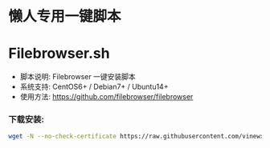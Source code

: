 # 懒人专用一键脚本

Filebrowser.sh
======

- 脚本说明: Filebrowser 一键安装脚本
- 系统支持: CentOS6+ / Debian7+ / Ubuntu14+
- 使用方法: https://github.com/filebrowser/filebrowser

### 下载安装:
``` bash
wget -N --no-check-certificate https://raw.githubusercontent.com/vinewx/script/master/Filebrowser.sh && chmod +x Filebrowser.sh && bash Filebrowser.sh
```
